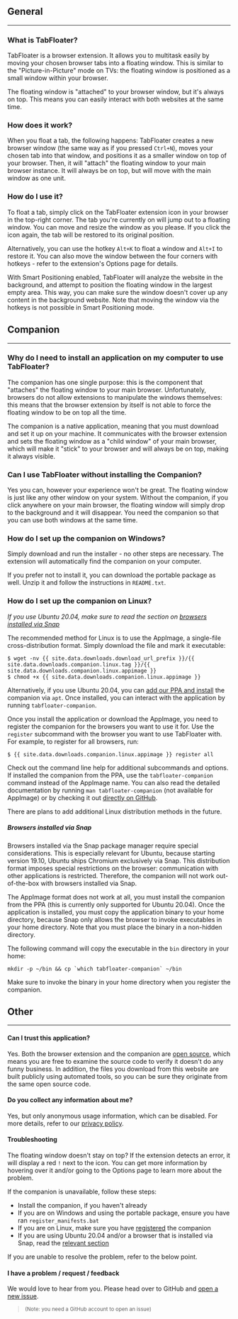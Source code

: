 ## **General**
---

### What is TabFloater?

TabFloater is a browser extension. It allows you to multitask easily by moving your chosen browser tabs into a floating window. This is similar to the "Picture-in-Picture" mode on TVs: the floating window is positioned as a small window within your browser.

The floating window is "attached" to your browser window, but it's always on top. This means you can easily  interact with both websites at the same time.

### How does it work?

When you float a tab, the following happens: TabFloater creates a new browser window (the same way as if you pressed `Ctrl+N`), moves your chosen tab into that window, and positions it as a smaller window on top of your browser. Then, it will "attach" the floating window to your main browser instance. It will always be on top, but will move with the main window as one unit.

### How do I use it?

To float a tab, simply click on the TabFloater extension icon in your browser in the top-right corner. The tab you're currently on will jump out to a floating window. You can move and resize the window as you please. If you click the icon again, the tab will be restored to its original position.

Alternatively, you can use the hotkey `Alt+K` to float a window and `Alt+I` to restore it. You can also move the window between the four corners with hotkeys - refer to the extension's Options page for details.

With Smart Positioning enabled, TabFloater will analyze the website in the background, and attempt to position the floating window in the largest empty area. This way, you can make sure the window doesn't cover up any content in the background website. Note that moving the window via the hotkeys is not possible in Smart Positioning mode.

## **Companion**
---

### Why do I need to install an application on my computer to use TabFloater?

The companion has one single purpose: this is the component that "attaches" the floating window to your main browser. Unfortunately, browsers do not allow extensions to manipulate the windows themselves: this means that the browser extension by itself is not able to force the floating window to be on top all the time.

The companion is a native application, meaning that you must download and set it up on your machine. It communicates with the browser extension and sets the floating window as a "child window" of your main browser, which will make it "stick" to your browser and will always be on top, making it always visible.

### Can I use TabFloater without installing the Companion?

Yes you can, however your experience won't be great. The floating window is just like any other window on your system. Without the companion, if you click anywhere on your main browser, the floating window will simply drop to the background and it will disappear. You need the companion so that you can use both windows at the same time.

### How do I set up the companion on Windows?

Simply download and run the installer - no other steps are necessary. The extension will automatically find the companion on your computer.

If you prefer not to install it, you can download the portable package as well. Unzip it and follow the instructions in `README.txt`.

### How do I set up the companion on Linux?
*If you use Ubuntu 20.04, make sure to read the section on [browsers installed via Snap](#browsers-installed-via-snap)*

The recommended method for Linux is to use the AppImage, a single-file cross-distribution format. Simply download the file and mark it executable:

```
$ wget -nv {{ site.data.downloads.download_url_prefix }}/{{ site.data.downloads.companion.linux.tag }}/{{ site.data.downloads.companion.linux.appimage }}
$ chmod +x {{ site.data.downloads.companion.linux.appimage }}
```

Alternatively, if you use Ubuntu 20.04, you can [add our PPA and install](download) the companion via `apt`. Once installed, you can interact with the application by running `tabfloater-companion`.

Once you install the application or download the AppImage, you need to register the companion for the browsers you want to use it for. Use the `register` subcommand with the browser you want to use TabFloater with. For example, to register for all browsers, run:

```
$ {{ site.data.downloads.companion.linux.appimage }} register all
```

Check out the command line help for additional subcommands and options. If installed the companion from the PPA, use the `tabfloater-companion` command instead of the AppImage name. You can also read the detailed documentation by running `man tabfloater-companion` (not available for AppImage) or by checking it out [directly on GitHub](https://github.com/tabfloater/tabfloater/blob/master/companion/packaging/linux/ubuntu-ppa/debian/tabfloater-companion.1).

There are plans to add additional Linux distribution methods in the future.

##### **Browsers installed via Snap**

Browsers installed via the Snap package manager require special considerations. This is especially relevant for Ubuntu, because starting version 19.10, Ubuntu ships Chromium exclusively via Snap. This distribution format imposes special restrictions on the browser: communication with other applications is restricted. Therefore, the companion will not work out-of-the-box with browsers installed via Snap.

The AppImage format does not work at all, you must install the companion from the PPA (this is currently only supported for Ubuntu 20.04). Once the application is installed, you must copy the application binary to your home directory, because Snap only allows the browser to invoke executables in your home directory. Note that you must place the binary in a non-hidden directory.

The following command will copy the executable in the `bin` directory in your home:

```
mkdir -p ~/bin && cp `which tabfloater-companion` ~/bin
```

Make sure to invoke the binary in your home directory when you register the companion.

## **Other**
---

#### Can I trust this application?

Yes. Both the browser extension and the companion are [open source](https://github.com/tabfloater/tabfloater), which means you are free to examine the source code to verify it doesn't do any funny business. In addition, the files you download from this website are built publicly using automated tools, so you can be sure they originate from the same open source code.

#### Do you collect any information about me?

Yes, but only anonymous usage information, which can be disabled. For more details, refer to our [privacy policy](privacy).

#### Troubleshooting

The floating window doesn't stay on top? If the extension detects an error, it will display a red `!` next to the icon. You can get more information by hovering over it and/or going to the Options page to learn more about the problem.

If the companion is unavailable, follow these steps:

 * Install the companion, if you haven't already
 * If you are on Windows and using the portable package, ensure you have ran `register_manifests.bat`
 * If you are on Linux, make sure you have [registered](#how-do-i-set-up-the-companion-on-linux) the companion
 * If you are using Ubuntu 20.04 and/or a browser that is installed via Snap, read the [relevant section](#browsers-installed-via-snap)

If you are unable to resolve the problem, refer to the below point.

#### I have a problem / request / feedback

We would love to hear from you. Please head over to GitHub and [open a new issue](https://github.com/tabfloater/tabfloater/issues/new).

> <sup>(Note: you need a GitHub account to open an issue)</sup>
